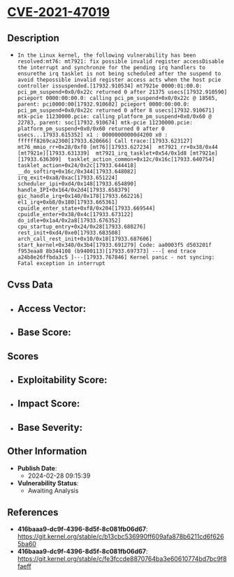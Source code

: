 
# [CVE-2021-47019](https://cve.mitre.org/cgi-bin/cvename.cgi?name=CVE-2021-47019)

## Description

- `In the Linux kernel, the following vulnerability has been resolved:mt76: mt7921: fix possible invalid register accessDisable the interrupt and synchronze for the pending irq handlers to ensurethe irq tasklet is not being scheduled after the suspend to avoid thepossible invalid register access acts when the host pcie controller issuspended.[17932.910534] mt7921e 0000:01:00.0: pci_pm_suspend+0x0/0x22c returned 0 after 21375 usecs[17932.910590] pcieport 0000:00:00.0: calling pci_pm_suspend+0x0/0x22c @ 18565, parent: pci0000:00[17932.910602] pcieport 0000:00:00.0: pci_pm_suspend+0x0/0x22c returned 0 after 8 usecs[17932.910671] mtk-pcie 11230000.pcie: calling platform_pm_suspend+0x0/0x60 @ 22783, parent: soc[17932.910674] mtk-pcie 11230000.pcie: platform_pm_suspend+0x0/0x60 returned 0 after 0 usecs...17933.615352] x1 : 00000000000d4200 x0 : ffffff8269ca2300[17933.620666] Call trace:[17933.623127]  mt76_mmio_rr+0x28/0xf0 [mt76][17933.627234]  mt7921_rr+0x38/0x44 [mt7921e][17933.631339]  mt7921_irq_tasklet+0x54/0x1d8 [mt7921e][17933.636309]  tasklet_action_common+0x12c/0x16c[17933.640754]  tasklet_action+0x24/0x2c[17933.644418]  __do_softirq+0x16c/0x344[17933.648082]  irq_exit+0xa8/0xac[17933.651224]  scheduler_ipi+0xd4/0x148[17933.654890]  handle_IPI+0x164/0x2d4[17933.658379]  gic_handle_irq+0x140/0x178[17933.662216]  el1_irq+0xb8/0x180[17933.665361]  cpuidle_enter_state+0xf8/0x204[17933.669544]  cpuidle_enter+0x38/0x4c[17933.673122]  do_idle+0x1a4/0x2a8[17933.676352]  cpu_startup_entry+0x24/0x28[17933.680276]  rest_init+0xd4/0xe0[17933.683508]  arch_call_rest_init+0x10/0x18[17933.687606]  start_kernel+0x340/0x3b4[17933.691279] Code: aa0003f5 d503201f f953eaa8 8b344108 (b9400113)[17933.697373] ---[ end trace a24b8e26ffbda3c5 ]---[17933.767846] Kernel panic - not syncing: Fatal exception in interrupt`

## Cvss Data

- **Access Vector**:
  - 
- **Base Score**:
  - 

## Scores

- **Exploitability Score**:
  - 
- **Impact Score**:
  - 
- **Base Severity**:
  - 

## Other Information

- **Publish Date**:
  - 2024-02-28 09:15:39
- **Vulnerability Status**:
  - Awaiting Analysis

## References

- **416baaa9-dc9f-4396-8d5f-8c081fb06d67**: https://git.kernel.org/stable/c/b13cbc536990ff609afa878b6211cd6f6265ba60
- **416baaa9-dc9f-4396-8d5f-8c081fb06d67**: https://git.kernel.org/stable/c/fe3fccde8870764ba3e60610774bd7bc9f8faeff
